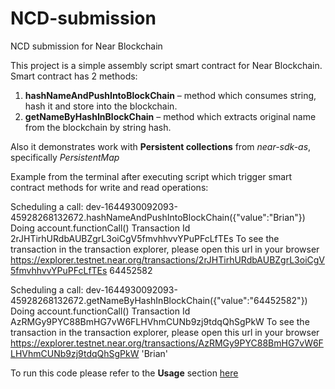 # NCD-submission
NCD submission for Near Blockchain


This project is a simple assembly script smart contract for Near Blockchain.
Smart contract has 2 methods:
1. **hashNameAndPushIntoBlockChain** – method which consumes string, hash it and store into the blockchain. 
2. **getNameByHashInBlockChain** – method which extracts original name from the blockchain by string hash. 

Also it demonstrates work with **Persistent collections** from _near-sdk-as_, specifically _PersistentMap_


Example from the terminal after executing script which trigger smart contract methods for write and read operations:

Scheduling a call: dev-1644930092093-45928268132672.hashNameAndPushIntoBlockChain({"value":"Brian"})
Doing account.functionCall()
Transaction Id 2rJHTirhURdbAUBZgrL3oiCgV5fmvhhvvYPuPFcLfTEs
To see the transaction in the transaction explorer, please open this url in your browser
https://explorer.testnet.near.org/transactions/2rJHTirhURdbAUBZgrL3oiCgV5fmvhhvvYPuPFcLfTEs
64452582


Scheduling a call: dev-1644930092093-45928268132672.getNameByHashInBlockChain({"value":"64452582"})
Doing account.functionCall()
Transaction Id AzRMGy9PYC88BmHG7vW6FLHVhmCUNb9zj9tdqQhSgPkW
To see the transaction in the transaction explorer, please open this url in your browser
https://explorer.testnet.near.org/transactions/AzRMGy9PYC88BmHG7vW6FLHVhmCUNb9zj9tdqQhSgPkW
'Brian'


To run this code please refer to the **Usage** section [here](https://github.com/Learn-NEAR/starter--near-sdk-as)

